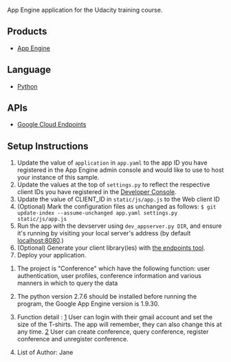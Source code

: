 App Engine application for the Udacity training course.

## Products
- [App Engine][1]

## Language
- [Python][2]

## APIs
- [Google Cloud Endpoints][3]

## Setup Instructions
1. Update the value of `application` in `app.yaml` to the app ID you
   have registered in the App Engine admin console and would like to use to host
   your instance of this sample.
1. Update the values at the top of `settings.py` to
   reflect the respective client IDs you have registered in the
   [Developer Console][4].
1. Update the value of CLIENT_ID in `static/js/app.js` to the Web client ID
1. (Optional) Mark the configuration files as unchanged as follows:
   `$ git update-index --assume-unchanged app.yaml settings.py static/js/app.js`
1. Run the app with the devserver using `dev_appserver.py DIR`, and ensure it's running by visiting your local server's address (by default [localhost:8080][5].)
1. (Optional) Generate your client library(ies) with [the endpoints tool][6].
1. Deploy your application.


[1]: https://developers.google.com/appengine
[2]: http://python.org
[3]: https://developers.google.com/appengine/docs/python/endpoints/
[4]: https://console.developers.google.com/
[5]: https://localhost:16080/
[6]: https://developers.google.com/appengine/docs/python/endpoints/endpoints_tool

1. The project is "Conference" which have the following function: user authentication, user profiles, conference information and various manners in which to query the data

2. The python version 2.7.6 should be installed before running the program, the Google App Engine version is 1.9.30.

3. Function detail : 
[1] User can login with their gmail account and set the size of the T-shirts. The app will remember, they can also change this at any time.
[2] User can create conference, query conference, register conference and unregister conference. 

3. List of Author: Jane
